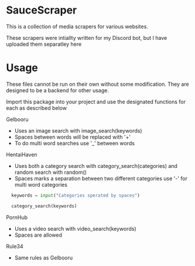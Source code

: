# SauceScraper

This is a collection of media scrapers for various websites.

These scrapers were intiallty written for my Discord bot, but I have uploaded them separatley here

# Usage
These files cannot be run on their own without some modification. They are designed to be a backend for other usage.

Import this package into your project and use the designated functions for each as described below

Gelbooru 
  - Uses an image search with image_search(keywords)
  - Spaces between words will be replaced with '+'
  - To do multi word searches use '_' between words
  
HentaiHaven 
  - Uses both a category search with category_search(categories) and random search with random()
  - Spaces marks a separation between two different categories use '-' for multi word categories

  ```python
    keywords = input("Categories sperated by spaces")

    category_search(keywords)
  ```
  
PornHub
  - Uses a video search with video_search(keywords)
  - Spaces are allowed
  
Rule34
  - Same rules as Gelbooru
